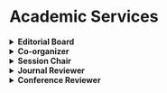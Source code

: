 # <i class="fas fa-atom fa-spin"></i> Academic Services

<details>
<summary style="cursor: pointer;">
<b>Editorial Board </b>
</summary>
<ul>
<li> 
    <a href="https://journals.plos.org/digitalhealth/" title="impact factor: 7.7 (Q1)">PLOS Digital Health</a>, Public Library of Science
</li>
<li> 
    <a href="https://link.springer.com/journal/11684" title="impact factor: 3.9 (Q1)">Frontiers of Medicine</a>, Springer Nature
</li>
</ul>
</details>

<details>
<summary style="cursor: pointer;">
<b>Co-organizer </b>
</summary>
<ul>
<li> the 26th Annual Conference of the Chinese Life Scientist Society in the UK (promoted by <a href="https://mp.weixin.qq.com/s/8d-RoazDrkko_1zUZUOuqg">CLSS-UK</a>)</li>
<li> the 28th-43th <a href="http://www.olsa.life/">Oxford Life Science Association</a> Monthly Seminar (former name: OCLSS Seminar, promoted via <a href="https://twitter.com/OxfordLifeSci">twitter</a> and <a href="https://www.facebook.com/OxLifeSci">facebook</a>)</li>
</ul>
</details>

<details>
<summary style="cursor: pointer;">
<b>Session Chair</b>
</summary>
<ul>
<li> <a href="http://www.olsa.life/2024_Symposium/index.html"> Oxford Life Science Alliance (OLSA) Annual Symposium 2024</a></li>
</ul>
</details>

<details>
<summary style="cursor: pointer;">
<b>Journal Reviewer </b>
</summary>
<ul>
<li> Pattern Recognition (PR), Elsevier</li>
<li> Artificial Intelligence in Medicine (AIIM), Elsevier</li>
<li> Computer Methods and Programs in Biomedicine (CMPB), Elsevier</li>
<li> International Journal of Computer Vision (IJCV), Springer</li>
<li> Journal of Imaging Informatics in Medicine / Journal of Digital Imaging (JDIM), Springer</li>
<li> IEEE Transaction on Robotics (T-RO)</li>
<li> IEEE Robotics and Automation Letters (RA-L)</li>
<li> IEEE Signal Processing Letters (SPL)</li>
</ul>
</details>

<details>
<summary style="cursor: pointer;">
<b>Conference Reviewer </b>
</summary>
<ul>
<li> International Conference on Medical Image Computing and Computer Assisted Intervention (MICCAI) 2021, Springer</li>
<li> Annual Conference on Medical Image Understanding and Analysis (MIUA) 2022, Springer</li>
<li> European Conference on Computer Vision (ECCV) 2022/2024, Springer</li>
<li> IEEE/CVF Conference on Computer Vision and Pattern Recognition (CVPR) 2025</li>
<li> IEEE/CVF International Conference on Computer Vision (ICCV) 2025</li>
<li> IEEE/CVF Winter Conference on Applications of Computer Vision (WACV) 2025</li>
<li> IEEE International Conference on Robotics and Automation (ICRA) 2019/2025</li>
<li> IEEE/RSJ International Conference on Intelligent Robots and Systems (IROS) 2025</li>
<li> UK-RAS Network Conference on Robotics and Autonomous Systems (UK-RAS) 2019</li>
</ul>
</details>
